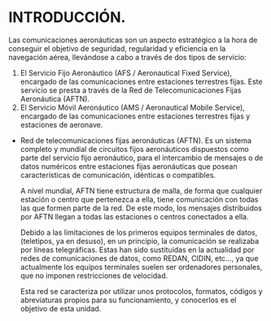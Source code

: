 # INTRODUCCIÓN.

Las comunicaciones aeronáuticas son un aspecto estratégico a la hora de conseguir el objetivo de seguridad, regularidad y eficiencia en la navegación aérea, llevándose a cabo a través de dos tipos de servicio:

1. El Servicio Fijo Aeronáutico (AFS / Aeronautical Fixed Service), encargado de las comunicaciones entre estaciones terrestres fijas. Este servicio se presta a través de la Red de Telecomunicaciones Fijas Aeronáutica (AFTN).
2. El Servicio Móvil Aeronáutico (AMS / Aeronautical Mobile Service), encargado de las comunicaciones entre estaciones terrestres fijas y estaciones de aeronave.

- Red de telecomunicaciones fijas aeronáuticas (AFTN).
	Es un sistema completo y mundial de circuitos fijos aeronáuticos dispuestos como parte del servicio fijo aeronáutico, para el intercambio de mensajes o de datos numéricos entre estaciones fijas aeronáuticas que posean características de comunicación, idénticas o compatibles.

	A nivel mundial, AFTN tiene estructura de malla, de forma que cualquier estación o centro que pertenezca a ella, tiene comunicación con todas las que formen parte de la red. De este modo, los mensajes distribuidos por AFTN llegan a todas las estaciones o centros conectados a ella.

	Debido a las limitaciones de los primeros equipos terminales de datos, (teletipos, ya en desuso), en un principio, la comunicación se realizaba por líneas telegráficas. Estas han sido sustituidas en la actualidad por redes de comunicaciones de datos, como REDAN, CIDIN, etc..., ya que actualmente los equipos terminales suelen ser ordenadores personales, que no imponen restricciones de velocidad.

	Esta red se caracteriza por utilizar unos protocolos, formatos, códigos y abreviaturas propios para su funcionamiento, y conocerlos es el objetivo de esta unidad.

